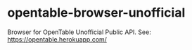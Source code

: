 # opentable-browser-unofficial
Browser for OpenTable Unofficial Public API. See: https://opentable.herokuapp.com/
